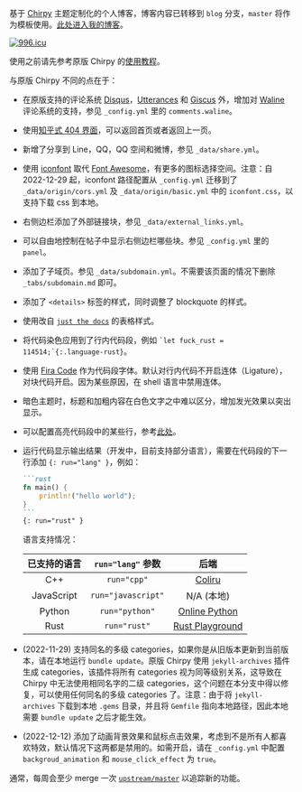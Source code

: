 基于 [Chirpy](https://github.com/cotes2020/jekyll-theme-chirpy) 主题定制化的个人博客，博客内容已转移到 `blog` 分支，`master` 将作为模板使用。[此处进入我的博客](https://nihil.cc/)。

[![996.icu](https://img.shields.io/badge/link-996.icu-red.svg)](https://996.icu)

使用之前请先参考原版 Chirpy 的[使用教程](https://chirpy.cotes.page/posts/getting-started/)。

与原版 Chirpy 不同的点在于：

* 在原版支持的评论系统 [Disqus](https://disqus.com/)，[Utterances](https://utteranc.es/) 和 [Giscus](https://giscus.app/zh-CN) 外，增加对 [Waline](https://waline.js.org/) 评论系统的支持，参见 `_config.yml` 里的 `comments.waline`。
* 使用[知乎式 404 界面](https://404.life/564.html)，可以返回首页或者返回上一页。
* 新增了分享到 Line，QQ，QQ 空间和微博，参见 `_data/share.yml`。
* 使用 [iconfont](https://www.iconfont.cn/) 取代 [Font Awesome](https://fontawesome.com/)，有更多的图标选择空间。注意：自 2022-12-29 起，iconfont 路径配置从 `_config.yml` 迁移到了 `_data/origin/cors.yml` 及 `_data/origin/basic.yml` 中的 `iconfont.css`，以支持下载 css 到本地。
* 右侧边栏添加了外部链接块，参见 `_data/external_links.yml`。
* 可以自由地控制在帖子中显示右侧边栏哪些块。参见 `_config.yml` 里的 `panel`。
* 添加了子域页。参见 `_data/subdomain.yml`。不需要该页面的情况下删除 `_tabs/subdomain.md` 即可。
* 添加了 `<details>` 标签的样式，同时调整了 blockquote 的样式。
* 使用改自 [`just the docs`](https://github.com/pmarsceill/just-the-docs) 的表格样式。
* 将代码染色应用到了行内代码段，例如 `` `let fuck_rust = 114514;`{:.language-rust} ``。
* 使用 [Fira Code](https://github.com/tonsky/FiraCode) 作为代码段字体。默认对行内代码不开启连体（Ligature），对块代码开启。因为某些原因，在 shell 语言中禁用连体。
* 暗色主题时，标题和加粗内容在白色文字之中难以区分，增加发光效果以突出显示。
* 可以配置高亮代码段中的某些行，参考[此处](http://nihil.cc/posts/highlight_lines_for_jekyll/#%E4%BE%8B%E5%AD%90)。
* 运行代码显示输出结果（开发中，目前支持部分语言），需要在代码段的下一行添加 `{: run="lang" }`，例如：

    ````markdown
    ```rust
    fn main() {
        println!("hello world");
    }
    ```
    {: run="rust" }
    ````

    语言支持情况：

    | 已支持的语言 | `run="lang"` 参数  |                      后端                       |
    | :----------: | :----------------: | :---------------------------------------------: |
    |     C++      |    `run="cpp"`     |  [Coliru](https://coliru.stacked-crooked.com/)  |
    |  JavaScript  | `run="javascript"` |                   N/A (本地)                    |
    |    Python    |   `run="python"`   | [Online Python](https://www.online-python.com/) |
    |     Rust     |    `run="rust"`    | [Rust Playground](https://play.rust-lang.org/)  |

* (2022-11-29) 支持同名的多级 categories，如果你是从旧版本更新到当前版本，请在本地运行 `bundle update`。原版 Chirpy 使用 `jekyll-archives` 插件生成 categories，该插件将所有 categories 视为同等级别关系，这导致在 Chirpy 中无法使用相同名字的二级 categories，这个问题在本分支中得以修复，可以使用任何同名的多级 categories 了。注意：由于将 `jekyll-archives` 下载到本地 `.gems` 目录，并且将 `Gemfile` 指向本地路径，因此本地需要 `bundle update` 之后才能生效。
* (2022-12-12) 添加了动画背景效果和鼠标点击效果，考虑到不是所有人都喜欢特效，默认情况下这两都是禁用的。如需开启，请在 `_config.yml` 中配置 `backgroud_animation` 和 `mouse_click_effect` 为 `true`。

通常，每周会至少 merge 一次 [`upstream/master`](https://github.com/cotes2020/jekyll-theme-chirpy) 以追踪新的功能。

